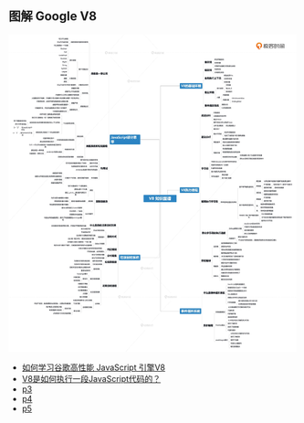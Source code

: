 <!--
 * @Author: zhangyu
 * @Email: zhangdulin@outlook.com
 * @Date: 2022-09-21 18:51:48
 * @LastEditors: zhangyu
 * @LastEditTime: 2022-09-21 19:24:21
 * @Description: 
-->

## 图解 Google V8

![图解 Google V8](/docs/.vuepress/public/v8/90228d5cc0afbaaa4cca3fbdb1349243.jpg "图解 Google V8")

- [如何学习谷歌高性能 JavaScript 引擎V8](./list/p1.md)
- [V8是如何执行一段JavaScript代码的？](./list/p2.md)
- [p3](./list/p3.md)
- [p4](./list/p4.md)
- [p5](./list/p5.md)



<Gitalk />
